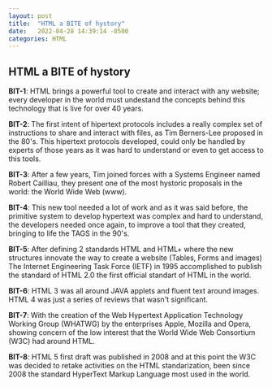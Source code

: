 ```yaml
---
layout: post
title:  "HTML a BITE of hystory"
date:   2022-04-28 14:39:14 -0500
categories: HTML
---
```


## HTML a BITE of hystory

**BIT-1**: HTML brings a powerful tool to create and interact with any website; every developer in the world must undestand the concepts behind this technology that is live for over 40 years.

**BIT-2**: The first intent of hipertext protocols includes a really complex set of instructions to share and interact with files, as Tim Berners-Lee proposed in the 80's. This hipertext protocols developed, could only be handled by experts of those years as it was hard to understand or even to get access to this tools.

**BIT-3**: After a few years, Tim joined forces with a Systems Engineer named Robert Cailliau, they present one of the most hystoric proposals in the world: the World Wide Web (www).

**BIT-4**: This new tool needed a lot of work and as it was said before, the primitive system to develop hypertext was complex and hard to understand, the developers needed once again, to improve a tool that they created, bringing to life the TAGS in the 90's.

**BIT-5**: After defining 2 standards HTML and HTML+ where the new structures innovate the way to create a website (Tables, Forms and images) The Internet Engineering Task Force (IETF) in 1995 accomplished to publish the standard of HTML 2.0 the first official standart of HTML in the world.

**BIT-6**: HTML 3 was all around JAVA applets and fluent text around images. HTML 4 was just a series of reviews that wasn't significant.

**BIT-7**: With the creation of the Web Hypertext Application Technology Working Group (WHATWG) by the enterprises Apple, Mozilla and Opera, showing concern of the low interest that the World Wide Web Consortium (W3C) had around HTML. 

**BIT-8**: HTML 5 first draft was published in 2008 and at this point the W3C was decided to retake activities on the HTML standarization, been since 2008 the standard HyperText Markup Language most used in the world.  
